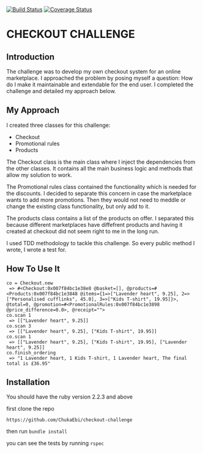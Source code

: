 [![Build Status](https://travis-ci.org/ChukaEbi/checkout-challenge.svg?branch=master)](https://travis-ci.org/ChukaEbi/checkout-challenge)
[![Coverage Status](https://coveralls.io/repos/github/ChukaEbi/checkout-challenge/badge.svg?branch=master)](https://coveralls.io/github/ChukaEbi/checkout-challenge?branch=master)

# **CHECKOUT CHALLENGE**

## Introduction

The challenge was to develop my own checkout system for an online marketplace. I approached the problem by posing myself a question: How do I make it maintainable and extendable for the end user. I completed the challenge and detailed my approach below.

## My Approach
I created three classes for this challenge:
 - Checkout
 - Promotional rules
 - Products

The Checkout class is the main class where I inject the dependencies from the other classes. It contains all the main business logic and methods that allow my solution to work.

The Promotional rules class contained the functionality which is needed for the discounts. I decided to separate this concern in case the marketplace wants to add more promotions. Then they would not need to meddle or change the existing class functionality, but only add to it.

The products class contains a list of the products on offer. I separated this because different marketplaces have diffefrent products and having it created at checkout did not seem right to me in the long run.

I used TDD methodology to tackle this challenge. So every public method I wrote, I wrote a test for.

## How To Use It

```
co = Checkout.new
 => #<Checkout:0x007f84bc1e38e8 @basket=[], @products=#<Products:0x007f84bc1e3848 @items={1=>["Lavender heart", 9.25], 2=>["Personalised cufflinks", 45.0], 3=>["Kids T-shirt", 19.95]}>, @total=0, @promotion=#<PromotionalRules:0x007f84bc1e3898 @price_difference=0.0>, @receipt="">
co.scan 1
 => [["Lavender heart", 9.25]]
co.scan 3
 => [["Lavender heart", 9.25], ["Kids T-shirt", 19.95]]
co.scan 1
 => [["Lavender heart", 9.25], ["Kids T-shirt", 19.95], ["Lavender heart", 9.25]]
co.finish_ordering
 => "1 Lavender heart, 1 Kids T-shirt, 1 Lavender heart, The final total is £36.95"
 ```
Installation
------------

 You should have the ruby version 2.2.3 and above

 first clone the repo
 ```
 https://github.com/ChukaEbi/checkout-challenge
 ```

 then run ```bundle install```

 you can see the tests by running ```rspec ```
